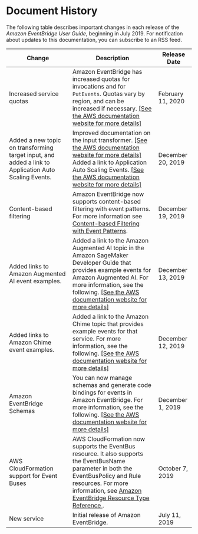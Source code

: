 # Document History<a name="document-history-eventbridge"></a>

The following table describes important changes in each release of the *Amazon EventBridge User Guide*, beginning in July 2019\. For notification about updates to this documentation, you can subscribe to an RSS feed\. 


| Change | Description | Release Date | 
| --- | --- | --- | 
|  Increased service quotas  |  Amazon EventBridge has increased quotas for invocations and for `PutEvents`\. Quotas vary by region, and can be increased if necessary\. [\[See the AWS documentation website for more details\]](http://docs.aws.amazon.com/eventbridge/latest/userguide/document-history-eventbridge.html)  | February 11, 2020 | 
|  Added a new topic on transforming target input, and added a link to Application Auto Scaling Events\.  |  Improved documentation on the input transformer\. [\[See the AWS documentation website for more details\]](http://docs.aws.amazon.com/eventbridge/latest/userguide/document-history-eventbridge.html) Added a link to Application Auto Scaling Events\. [\[See the AWS documentation website for more details\]](http://docs.aws.amazon.com/eventbridge/latest/userguide/document-history-eventbridge.html)  | December 20, 2019 | 
|  Content\-based filtering  |  Amazon EventBridge now supports content\-based filtering with event patterns\. For more information see [Content\-based Filtering with Event Patterns](content-filtering-with-event-patterns.md)\.  | December 19, 2019 | 
|  Added links to Amazon Augmented AI event examples\.  |  Added a link to the Amazon Augmented AI topic in the Amazon SageMaker Developer Guide that provides example events for Amazon Augmented AI\. For more information, see the following\. [\[See the AWS documentation website for more details\]](http://docs.aws.amazon.com/eventbridge/latest/userguide/document-history-eventbridge.html)  | December 13, 2019 | 
|  Added links to Amazon Chime event examples\.  |  Added a link to the Amazon Chime topic that provides example events for that service\. For more information, see the following\. [\[See the AWS documentation website for more details\]](http://docs.aws.amazon.com/eventbridge/latest/userguide/document-history-eventbridge.html)  | December 12, 2019 | 
|  Amazon EventBridge Schemas  |  You can now manage schemas and generate code bindings for events in Amazon EventBridge\. For more information, see the following\.  [\[See the AWS documentation website for more details\]](http://docs.aws.amazon.com/eventbridge/latest/userguide/document-history-eventbridge.html)  | December 1, 2019 | 
|  AWS CloudFormation support for Event Buses  |  AWS CloudFormation now supports the EventBus resource\. It also supports the EventBusName parameter in both the EventBusPolicy and Rule resources\. For more information, see [Amazon EventBridge Resource Type Reference ](https://docs.aws.amazon.com/AWSCloudFormation/latest/UserGuide/AWS_Events.html)\.  | October 7, 2019 | 
|  New service  |  Initial release of Amazon EventBridge\.  | July 11, 2019 | 